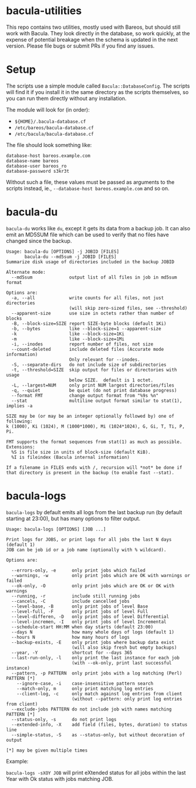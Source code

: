 # bacula-utilities

This repo contains two utilities, mostly used with Bareos, but should still work with Bacula.  They look directly in the database, so work quickly, at the expense of potential breakage when the schema is updated in the next version.  Please file bugs or submit PRs if you find any issues.

# Setup

The scripts use a simple module called `Bacula::DatabaseConfig`.  The scripts will find it if you install it in the same directory as the scripts themselves, so you can run them directly without any installation.

The module will look for (in order):

* `${HOME}/.bacula-database.cf`
* `/etc/bareos/bacula-database.cf`
* `/etc/bacula/bacula-database.cf`

The file should look something like:

```
database-host bareos.example.com
database-name bareos
database-user bareos_ro
database-password s3kr3t
```

Without such a file, these values must be passed as arguments to the scripts instead, ie., `--database-host bareos.example.com` and so on.

# bacula-du

`bacula-du` works like `du`, except it gets its data from a backup job.  It can also emit an MD5SUM file which can be used to verify that no files have changed since the backup.


```
Usage: bacula-du [OPTIONS] -j JOBID [FILES]
       bacula-du --md5sum -j JOBID [FILES]
Summarize disk usage of directories included in the backup JOBID

Alternate mode:
  --md5sum              output list of all files in job in md5sum format

Options are:
  -a, --all             write counts for all files, not just directories
                        (will skip zero-sized files, see --threshold)
  --apparent-size       use size in octets rather than number of blocks
  -B, --block-size=SIZE report SIZE-byte blocks (default 1Ki)
  -b, --bytes           like --block-size=1 --apparent-size
  -k                    like --block-size=1Ki
  -m                    like --block-size=1Mi
  -i, --inodes          report number of files, not size
  --count-deleted       include deleted files (Accurate mode information)
                        Only relevant for --inodes.
  -S, --separate-dirs   do not include size of subdirectories
  -t, --threshold=SIZE  skip output for files or directories with usage
                        below SIZE.  default is 1 octet.
  -L, --largest=NUM     only print NUM largest directories/files
  -q, --quiet           be quiet (do not print database progress)
  --format FMT          change output format from "%9s %n"
  --stat                multiline output format similar to stat(1), implies -a

SIZE may be (or may be an integer optionally followed by) one of following:
k (1000), Ki (1024), M (1000*1000), Mi (1024*1024), G, Gi, T, Ti, P, Pi.

FMT supports the format sequences from stat(1) as much as possible.
Extensions: 
  %S is file size in units of block-size (default KiB).
  %I is fileindex (Bacula internal information)

If a filename in FILES ends with /, recursion will *not* be done if
that directory is present in the backup (to enable fast --stat).
```

# bacula-logs

`bacula-logs` by default emits all logs from the last backup run (by default starting at 23:00), but has many options to filter output.

```
Usage: bacula-logs [OPTIONS] [JOB ...]

Print logs for JOBS, or print logs for all jobs the last N days (default 1)
JOB can be job id or a job name (optionally with % wildcard).

Options are:

  --errors-only, -e      only print jobs which failed
  --warnings, -w         only print jobs which are OK with warnings or failed
  --ok-only, -O          only print jobs which are OK or OK with warnings
  --running, -r          include still running jobs
  --cancels, -C          include cancelled jobs
  --level-base, -B       only print jobs of level Base
  --level-full, -F       only print jobs of level Full
  --level-differen, -D   only print jobs of level Differential
  --level-incremen, -I   only print jobs of level Incremental
  --schedule-start HH:MM when day starts (default 23:00)
  --days N               how many whole days of logs (default 1)
  --hours N              how many hours of logs
  --backup-exists, -E    only print jobs where backup data exist
                         (will also skip fresh but empty backups)
  --year, -Y             shortcut for --days 365
  --last-run-only, -l    only print the last instance for each job
                         (with --ok-only, print last successful instance)
  --pattern, -p PATTERN  only print jobs with a log matching (Perl) PATTERN [*]
    --ignore-case, -i    case-insensitive pattern search
    --match-only, m      only print matching log entries
    --client-log, -c     only match against log entries from client
                         (without --pattern: only print log entries from client)
  --exclude-jobs PATTERN do not include job with names matching PATTERN [*]
  --status-only, -s      do not print logs
  --extended-info, -X    add field (files, bytes, duration) to status line
  --simple-status, -S    as --status-only, but without decoration of output

[*] may be given multiple times
```

Example:

`bacula-logs -sXOY JOB` will print eXtended status for all jobs within the last Year with Ok status with jobs matching JOB.
